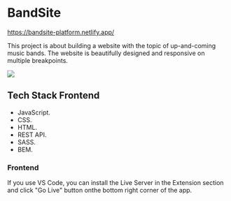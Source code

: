 # BandSite

https://bandsite-platform.netlify.app/

This project is about building a website with the topic of up-and-coming music bands. The website is beautifully designed and responsive on multiple breakpoints.

![](https://github.com/pingpongdoctor/BandSite/blob/main/BandSite.gif)
## Tech Stack Frontend

- JavaScript.
- CSS.
- HTML.
- REST API.
- SASS.
- BEM.

### Frontend

If you use VS Code, you can install the Live Server in the Extension section and click "Go Live" button onthe bottom right corner of the app.

